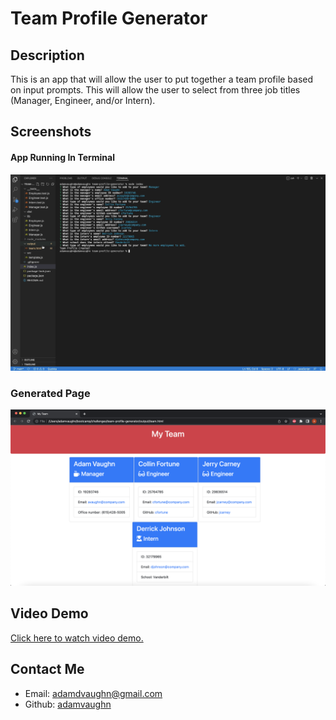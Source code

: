 # Team Profile Generator

## Description
This is an app that will allow the user to put together a team profile based on input prompts. This will allow the user to select from three job titles (Manager, Engineer, and/or Intern).

## Screenshots
#### App Running In Terminal
<img src="assets/screenshot-app.png">

### Generated Page
<img src="assets/screenshot-html.png">

## Video Demo
[Click here to watch video demo.](https://drive.google.com/file/d/1JPDfBR7jc-iMuW32eIrwdD2H9N4C_vqY/view?usp=sharing)

## Contact Me
- Email: adamdvaughn@gmail.com
- Github: [adamvaughn](https://github.com/adamvaughn)
